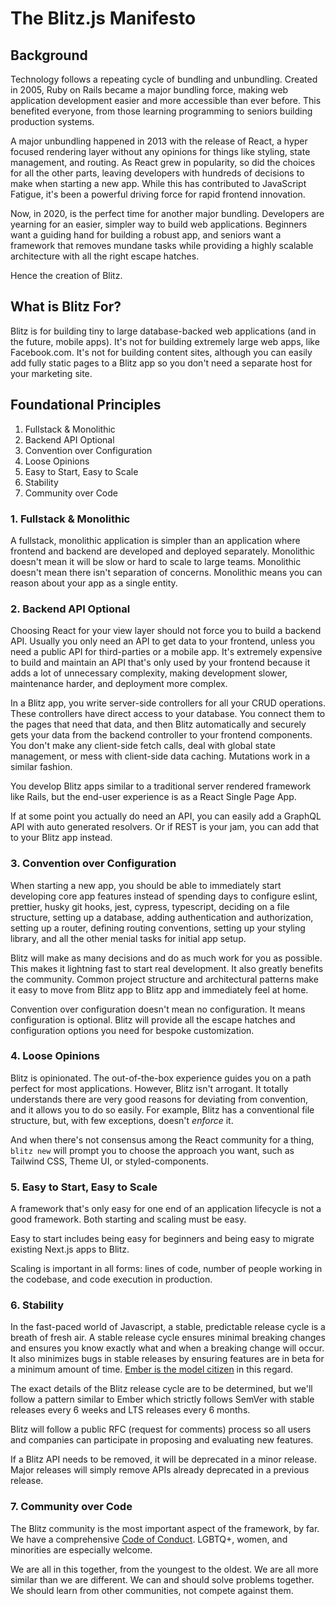 # The Blitz.js Manifesto

## Background

Technology follows a repeating cycle of bundling and unbundling. Created in 2005, Ruby on Rails became a major bundling force, making web application development easier and more accessible than ever before. This benefited everyone, from those learning programming to seniors building production systems.

A major unbundling happened in 2013 with the release of React, a hyper focused rendering layer without any opinions for things like styling, state management, and routing. As React grew in popularity, so did the choices for all the other parts, leaving developers with hundreds of decisions to make when starting a new app. While this has contributed to JavaScript Fatigue, it's been a powerful driving force for rapid frontend innovation.

Now, in 2020, is the perfect time for another major bundling. Developers are yearning for an easier, simpler way to build web applications. Beginners want a guiding hand for building a robust app, and seniors want a framework that removes mundane tasks while providing a highly scalable architecture with all the right escape hatches.

Hence the creation of Blitz.

## What is Blitz For?

Blitz is for building tiny to large database-backed web applications (and in the future, mobile apps). It's not for building extremely large web apps, like Facebook.com. It's not for building content sites, although you can easily add fully static pages to a Blitz app so you don't need a separate host for your marketing site.

## Foundational Principles

1. Fullstack & Monolithic
2. Backend API Optional
3. Convention over Configuration
4. Loose Opinions
5. Easy to Start, Easy to Scale
6. Stability
7. Community over Code

### 1. Fullstack & Monolithic

A fullstack, monolithic application is simpler than an application where frontend and backend are developed and deployed separately. Monolithic doesn't mean it will be slow or hard to scale to large teams. Monolithic doesn't mean there isn't separation of concerns. Monolithic means you can reason about your app as a single entity.

### 2. Backend API Optional

Choosing React for your view layer should not force you to build a backend API. Usually you only need an API to get data to your frontend, unless you need a public API for third-parties or a mobile app. It's extremely expensive to build and maintain an API that's only used by your frontend because it adds a lot of unnecessary complexity, making development slower, maintenance harder, and deployment more complex.

In a Blitz app, you write server-side controllers for all your CRUD operations. These controllers have direct access to your database. You connect them to the pages that need that data, and then Blitz automatically and securely gets your data from the backend controller to your frontend components. You don't make any client-side fetch calls, deal with global state management, or mess with client-side data caching. Mutations work in a similar fashion.

You develop Blitz apps similar to a traditional server rendered framework like Rails, but the end-user experience is as a React Single Page App.

If at some point you actually do need an API, you can easily add a GraphQL API with auto generated resolvers. Or if REST is your jam, you can add that to your Blitz app instead.

### 3. Convention over Configuration

When starting a new app, you should be able to immediately start developing core app features instead of spending days to configure eslint, prettier, husky git hooks, jest, cypress, typescript, deciding on a file structure, setting up a database, adding authentication and authorization, setting up a router, defining routing conventions, setting up your styling library, and all the other menial tasks for initial app setup.

Blitz will make as many decisions and do as much work for you as possible. This makes it lightning fast to start real development. It also greatly benefits the community. Common project structure and architectural patterns make it easy to move from Blitz app to Blitz app and immediately feel at home.

Convention over configuration doesn't mean no configuration. It means configuration is optional. Blitz will provide all the escape hatches and configuration options you need for bespoke customization.

### 4. Loose Opinions

Blitz is opinionated. The out-of-the-box experience guides you on a path perfect for most applications. However, Blitz isn't arrogant. It totally understands there are very good reasons for deviating from convention, and it allows you to do so easily. For example, Blitz has a conventional file structure, but, with few exceptions, doesn't _enforce_ it.

And when there's not consensus among the React community for a thing, `blitz new` will prompt you to choose the approach you want, such as Tailwind CSS, Theme UI, or styled-components.

### 5. Easy to Start, Easy to Scale

A framework that's only easy for one end of an application lifecycle is not a good framework. Both starting and scaling must be easy.

Easy to start includes being easy for beginners and being easy to migrate existing Next.js apps to Blitz.

Scaling is important in all forms: lines of code, number of people working in the codebase, and code execution in production.

### 6. Stability

In the fast-paced world of Javascript, a stable, predictable release cycle is a breath of fresh air. A stable release cycle ensures minimal breaking changes and ensures you know exactly what and when a breaking change will occur. It also minimizes bugs in stable releases by ensuring features are in beta for a minimum amount of time. [Ember is the model citizen](https://emberjs.com/releases/) in this regard.

The exact details of the Blitz release cycle are to be determined, but we'll follow a pattern similar to Ember which strictly follows SemVer with stable releases every 6 weeks and LTS releases every 6 months.

Blitz will follow a public RFC (request for comments) process so all users and companies can participate in proposing and evaluating new features.

If a Blitz API needs to be removed, it will be deprecated in a minor release. Major releases will simply remove APIs already deprecated in a previous release.

### 7. Community over Code

The Blitz community is the most important aspect of the framework, by far.
We have a comprehensive [Code of Conduct](https://github.com/blitz-js/blitz/blob/canary/CODE_OF_CONDUCT.md). LGBTQ+, women, and minorities are especially welcome.

We are all in this together, from the youngest to the oldest. We are all more similar than we are different. We can and should solve problems together. We should learn from other communities, not compete against them.
